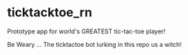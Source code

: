 # ticktacktoe_rn
Prototype app for world's GREATEST tic-tac-toe player!


Be Weary ...
The ticktactoe bot lurking in this repo us a witch!
